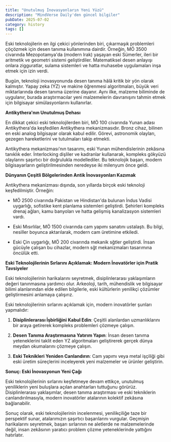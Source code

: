 ```yaml
---
title: "Unutulmuş İnovasyonların Yeni Yüzü"
description: "MindVerse Daily'den güncel bilgiler"
pubDate: 2025-07-02
category: history
tags: []
---
```


Eski teknolojilerin en ilgi çekici yönlerinden biri, çıkarmaşık problemleri çöçözmek için desen tanıma kullanımına dairdir. Örneğin, MÖ 3500 civarında Mezopotamya'da (modern Irak) yaşayan eski Sümerler, ileri bir aritmetik ve geometri sistemi geliştirdiler. Matematiksel desen anlayışı onlara zigguratlar, sulama sistemleri ve hatta muhasebe uygulamaları inşa etmek için izin verdi.

Bugün, teknoloji inovasyonunda desen tanıma hâlâ kritik bir yön olarak kalmıştır. Yapay zeka (YZ) ve makine öğrenmesi algoritmaları, büyük veri miktarlarında desen tanıma üzerine dayanır. Aynı ilke, malzeme biliminde de uygulanır, burada araştırmacılar yeni malzemelerin davranışını tahmin etmek için bilgisayar simülasyonlarını kullanırlar.

**Antikythera'nın Unutulmuş Dehası**

En dikkat çekici eski teknolojilerden biri, MÖ 100 civarında Yunan adası Antikythera'da keşfedilen Antikythera mekanizmasıdır. Bronz cihaz, bilinen en eski analog bilgisayar olarak kabul edilir. Görevi, astronomik olayları, gezegen hareketlerini ve tutulmaları takip etmekti.

Antikythera mekanizması'nın tasarımı, eski Yunan mühendislerinin zekâsına tanıklık eder. İnterlocking dişliler ve kadranlar kullanarak, kompleks gökyüzü olaylarını şaşırtıcı bir doğrulukla modellediler. Bu teknolojik başarı, modern bilgisayarların geliştirilmesinden neredeyse iki milenyum önce geldi.

**Dünyanın Çeşitli Bölgelerinden Antik İnovasyonları Kazımak**

Antikythera mekanizması dışında, son yıllarda birçok eski teknoloji keşfedilmiştir. Örneğin:

* MÖ 2500 civarında Pakistan ve Hindistan'da bulunan İndus Vadisi uygarlığı, sofistike kent planlama sistemleri geliştirdi. Şehirleri kompleks drenaj ağları, kamu banyoları ve hatta gelişmiş kanalizasyon sistemleri vardı.

* Eski Mısırlılar, MÖ 1500 civarında cam yapımı sanatını ustalaştı. Bu bilgi, nesiller boyunca aktarılarak, modern cam üretimine etkiledi.

* Eski Çin uygarlığı, MÖ 200 civarında mekanik sğtler geliştirdi. İnsan gücüyle çalışan bu cihazlar, modern sğt mekanizmaları tasarımına öncülük etti.

**Eski Teknolojilerinin Sırlarını Açıklamak: Modern İnovatörler için Pratik Tavsiyeler**

Eski teknolojilerinin harikalarını seyretmek, disiplinlerarası yaklaşımların değeri tanınmasına yardımcı olur. Arkeoloji, tarih, mühendislik ve bilgisayar bilimi alanlarından elde edilen bilgilerle, eski kültürlerin yenilikçi çözümler geliştirmesini anlamaya çalışırız.

Eski teknolojilerinin sırlarını açıklamak için, modern inovatörler şunları yapmalıdır:

1. **Disiplinlerarası İşbirliğini Kabul Edin**: Çeşitli alanlardan uzmanlıklarını bir araya getirerek kompleks problemleri çözmeye çalışın.

2. **Desen Tanıma Araştırmasına Yatırım Yapın**: İnsan desen tanıma yeteneklerini taklit eden YZ algoritmaları geliştirerek gerçek dünya meydan okumalarını çözmeye çalışın.

3. **Eski Teknikleri Yeniden Canlandırın**: Cam yapımı veya metal işçiliği gibi eski üretim süreçlerini inceleyerek yeni malzemeler ve ürünler geliştirin.

**Sonuç: Eski İnovasyonun Yeni Çağı**

Eski teknolojilerinin sırlarını keşfetmeye devam ettikçe, unutulmuş yeniliklerin yeni buluşlara açılan anahtarları tuttuğunu görürüz. Disiplinlerarası yaklaşımlar, desen tanıma araştırması ve eski tekniklerin canlandırılmasıyla, modern inovatörler atalarının kolektif zekâsına bağlanabilir.

Sonuç olarak, eski teknolojilerinin incelenmesi, yenilikçiliğe taze bir perspektif sunar, atalarımızın şaşırtıcı başarılarını vurgular. Geçmişin harikalarını seyretmek, başarı sırlarının ne aletlerde ne malzemelerinde değil, insan zekâsının yaratıcı problem çözme yeteneklerinde yattığını hatırlatır.